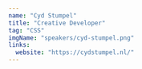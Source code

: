 ```yaml
---
name: "Cyd Stumpel"
title: "Creative Developer"
tag: "CSS"
imgName: "speakers/cyd-stumpel.png"
links:
  website: "https://cydstumpel.nl/"
---
```

